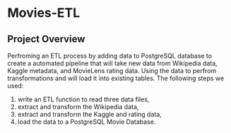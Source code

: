 # Movies-ETL

## Project Overview
Perfroming an ETL process by adding data to PostgreSQL database to create a automated pipeline that will take new data from Wikipedia data, Kaggle metadata, and MovieLens rating data. Using the data to perfrom transformations and will load it into existing tables. 
The following steps we used:
  
  1. write an ETL function to read three data files,
  2. extract and transform the Wikipedia data,
  3. extract and transform the Kaggle and rating data,
  4. load the data to a PostgreSQL Movie Database.

